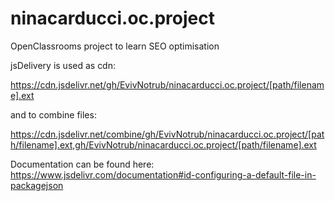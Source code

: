 # ninacarducci.oc.project
OpenClassrooms project to learn SEO optimisation


jsDelivery is used as cdn:

https://cdn.jsdelivr.net/gh/EvivNotrub/ninacarducci.oc.project/[path/filename].ext

and to combine files:

https://cdn.jsdelivr.net/combine/gh/EvivNotrub/ninacarducci.oc.project/[path/filename].ext,gh/EvivNotrub/ninacarducci.oc.project/[path/filename].ext

Documentation can be found here:
https://www.jsdelivr.com/documentation#id-configuring-a-default-file-in-packagejson